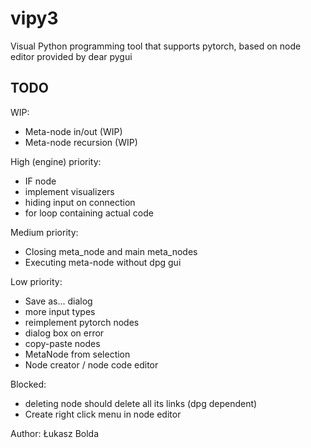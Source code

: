 # vipy3
Visual Python programming tool that supports pytorch, based on node editor provided by dear pygui

TODO
----
WIP:
* Meta-node in/out (WIP)
* Meta-node recursion (WIP)
  
High (engine) priority:
* IF node
* implement visualizers
* hiding input on connection
* for loop containing actual code

Medium priority:
* Closing meta_node and main meta_nodes
* Executing meta-node without dpg gui

Low priority:
* Save as... dialog
* more input types
* reimplement pytorch nodes
* dialog box on error
* copy-paste nodes
* MetaNode from selection
* Node creator / node code editor

Blocked:
* deleting node should delete all its links (dpg dependent)
* Create right click menu in node editor

Author: Łukasz Bolda